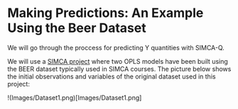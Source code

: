 # Making Predictions: An Example Using the Beer Dataset

We will go through the proccess for predicting Y quantities with SIMCA-Q.

We will use a [SIMCA project](BEER_NIR_alcohol.usp) where two OPLS models have been built using the BEER dataset typically used in SIMCA courses. The picture below shows the initial observations and variables of the original dataset used in this project:

!(Images/Dataset1.png)[Images/Dataset1.png]